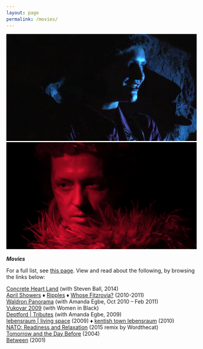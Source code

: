 ```yaml
---
layout: page
permalink: /movies/
---
```


![blue](images/screenshot-from-mvi_0214-mp4-9.png)  
![red](images/screenshot-from-mvi_0219-mp4-1.png)  


**_Movies_**  

For a full list, see [this page](). View and read about the following, by browsing the links below:

[Concrete Heart Land](http://concreteheartland.info) (with Steven Ball, 2014)  
[April Showers]() ♦ [Ripples]() ♦ [Whose Fitzrovia?]() (2010-2011)  
[Waldron Panorama]() (with Amanda  Egbe, Oct 2010 – Feb 2011)  
[Vukovar 2009]() (with Women in  Black)  
[Deptford | Tributes](http://deptfordtributes.co.uk) (with Amanda  Egbe, 2009)  
[lebensraum | living space]() (2009) ♦ [kentish town lebensraum]() (2010)  
[NATO: Readiness and Relaxation]() (2015 remix by Wordthecat)  
[Tomorrow and the Day Before]() (2004)  
[Between]() (2001)  
